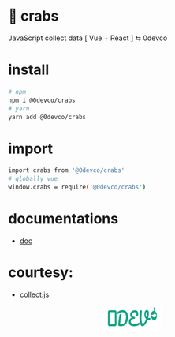 # 🦀 crabs
JavaScript collect data [ Vue + React ] ⇆ 0devco
# install

```bash
# npm
npm i @0devco/crabs
# yarn
yarn add @0devco/crabs
```

# import

```bash
import crabs from '@0devco/crabs'
# globally vue
window.crabs = require('@0devco/crabs')
```

# documentations

* [doc](https://github.com/0devco/crabs/tree/master/docs)

# courtesy:

*  [collect.js](https://github.com/0devco/crabs)



<a href="https://0devco.github.io/docs" target="_blank" ><p align="center" ><img src="https://raw.githubusercontent.com/0devco/docs/master/.devco-images/logo-transparent.png"></p></a>
